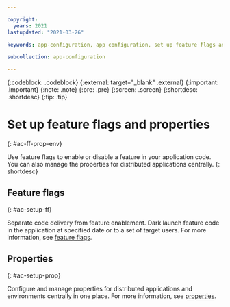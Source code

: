 ```yaml
---

copyright:
  years: 2021
lastupdated: "2021-03-26"

keywords: app-configuration, app configuration, set up feature flags and properties, feature flags, properties

subcollection: app-configuration

---
```


{:codeblock: .codeblock}
{:external: target="_blank" .external}
{:important: .important}
{:note: .note}
{:pre: .pre}
{:screen: .screen}
{:shortdesc: .shortdesc}
{:tip: .tip}

# Set up feature flags and properties
{: #ac-ff-prop-env}

Use feature flags to enable or disable a feature in your application code. You can also manage the properties for distributed applications centrally.
{: shortdesc}

## Feature flags
{: #ac-setup-ff}

Separate code delivery from feature enablement. Dark launch feature code in the application at specified date or to a set of target users. For more information, see [feature flags](/docs/app-configuration?topic=app-configuration-ac-feature-flags).

## Properties
{: #ac-setup-prop}

Configure and manage properties for distributed applications and environments centrally in one place. For more information, see [properties](/docs/app-configuration?topic=app-configuration-ac-properties).
